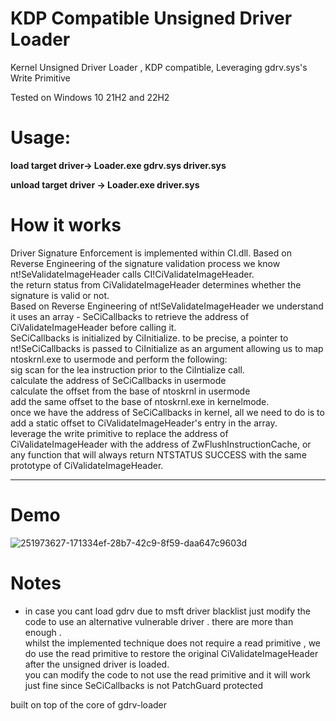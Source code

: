 # KDP Compatible Unsigned Driver Loader 
Kernel Unsigned Driver Loader ,  KDP compatible,  Leveraging gdrv.sys's Write Primitive 

Tested on Windows 10 21H2 and 22H2

# Usage:
**load target driver-> Loader.exe gdrv.sys driver.sys**

**unload target driver -> Loader.exe  driver.sys**

# How it works 
Driver Signature Enforcement is implemented within CI.dll. Based on Reverse Engineering of the signature validation process we know nt!SeValidateImageHeader calls CI!CiValidateImageHeader.  
the return status from CiValidateImageHeader determines whether the signature is valid or not.   
Based on Reverse Engineering of nt!SeValidateImageHeader we understand it uses an array -  SeCiCallbacks to retrieve the address of CiValidateImageHeader before calling it.  
SeCiCallbacks is initialized by CiInitialize.  to be precise,  a pointer to nt!SeCiCallbacks is passed to CiInitialize as an argument allowing us to map ntoskrnl.exe to usermode and perform the following:   
sig scan for the lea instruction prior to the CiIntialize call.  
calculate  the address of SeCiCallbacks in usermode  
calculate the offset from the base of ntoskrnl in usermode  
add the same offset to the base of ntoskrnl.exe in kernelmode.  
once we have the address of SeCiCallbacks in kernel, all we need to do is to add a static offset to CiValidateImageHeader's entry in the array.  
leverage the write primitive to replace the address of CiValidateImageHeader with the address of ZwFlushInstructionCache, or any function that will always return NTSTATUS SUCCESS with the same prototype of CiValidateImageHeader. 
***************************
# Demo
![251973627-171334ef-28b7-42c9-8f59-daa647c9603d](https://github.com/0mWindyBug/KDP-Compatible-Unsigned-Driver-Loader/assets/139051196/a591d9ba-d028-4591-8440-c67d9d7818da)

  
# Notes
- in case you cant load gdrv due to msft driver blacklist just modify the code to use an alternative vulnerable driver . there are more than enough .  
whilst the implemented technique does not require a read primitive , we do use the read primitive to restore the original CiValidateImageHeader after the unsigned driver is loaded.   
you can modify the code to not use the read primitive and it will work just fine since  SeCiCallbacks is not PatchGuard protected

built on top of the core  of gdrv-loader 
